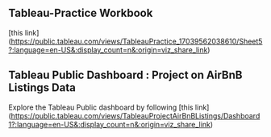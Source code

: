 ## Tableau-Practice Workbook
[this link] (https://public.tableau.com/views/TableauPractice_17039562038610/Sheet5?:language=en-US&:display_count=n&:origin=viz_share_link)

## Tableau Public Dashboard : Project on AirBnB Listings Data
Explore the Tableau Public dashboard by following [this link] (https://public.tableau.com/views/TableauProjectAirBnBListings/Dashboard1?:language=en-US&:display_count=n&:origin=viz_share_link)
